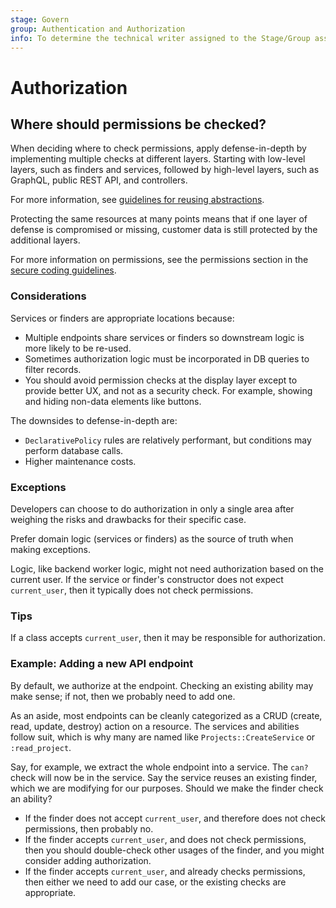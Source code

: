 ```yaml
---
stage: Govern
group: Authentication and Authorization
info: To determine the technical writer assigned to the Stage/Group associated with this page, see https://about.gitlab.com/handbook/product/ux/technical-writing/#assignments
---
```


# Authorization

## Where should permissions be checked?

When deciding where to check permissions, apply defense-in-depth by implementing multiple checks at
different layers. Starting with low-level layers, such as finders and services,
followed by high-level layers, such as GraphQL, public REST API, and controllers.

For more information, see [guidelines for reusing abstractions](../reusing_abstractions.md).

Protecting the same resources at many points means that if one layer of defense is compromised
or missing, customer data is still protected by the additional layers.

For more information on permissions, see the permissions section in the [secure coding guidelines](../secure_coding_guidelines.md#permissions).

### Considerations

Services or finders are appropriate locations because:

- Multiple endpoints share services or finders so downstream logic is more likely to be re-used.
- Sometimes authorization logic must be incorporated in DB queries to filter records.
- You should avoid permission checks at the display layer except to provide better UX,
  and not as a security check. For example, showing and hiding non-data elements like buttons.

The downsides to defense-in-depth are:

- `DeclarativePolicy` rules are relatively performant, but conditions may perform database calls.
- Higher maintenance costs.

### Exceptions

Developers can choose to do authorization in only a single area after weighing
the risks and drawbacks for their specific case.

Prefer domain logic (services or finders) as the source of truth when making exceptions.

Logic, like backend worker logic, might not need authorization based on the current user.
If the service or finder's constructor does not expect `current_user`, then it typically does not
check permissions.

### Tips

If a class accepts `current_user`, then it may be responsible for authorization.

### Example: Adding a new API endpoint

By default, we authorize at the endpoint. Checking an existing ability may make sense; if not, then we probably need to add one.

As an aside, most endpoints can be cleanly categorized as a CRUD (create, read, update, destroy) action on a resource. The services and abilities follow suit, which is why many are named like `Projects::CreateService` or `:read_project`.

Say, for example, we extract the whole endpoint into a service. The `can?` check will now be in the service. Say the service reuses an existing finder, which we are modifying for our purposes. Should we make the finder check an ability?

- If the finder does not accept `current_user`, and therefore does not check permissions, then probably no.
- If the finder accepts `current_user`, and does not check permissions, then you should double-check other usages of the finder, and you might consider adding authorization.
- If the finder accepts `current_user`, and already checks permissions, then either we need to add our case, or the existing checks are appropriate.
